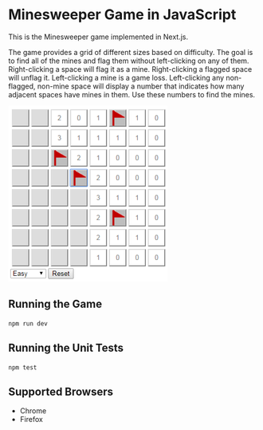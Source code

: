 ﻿# Minesweeper Game in JavaScript

This is the Minesweeper game implemented in Next.js.

The game provides a grid of different sizes based on difficulty. The goal is to find all of the mines and flag them without left-clicking on any of them. Right-clicking a space will flag it as a mine. Right-clicking a flagged space will unflag it. Left-clicking a mine is a game loss. Left-clicking any non-flagged, non-mine space will display a number that indicates how many adjacent spaces have mines in them. Use these numbers to find the mines.

![](GameScreenshot.png)

## Running the Game

```
npm run dev
```

## Running the Unit Tests

```
npm test
```

## Supported Browsers

- Chrome
- Firefox
